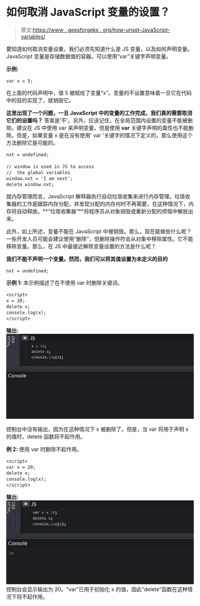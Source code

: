 # 如何取消 JavaScript 变量的设置？

> 原文:[https://www . geesforgeks . org/how-unset-JavaScript-variables/](https://www.geeksforgeeks.org/how-to-unset-javascript-variables/)

要知道如何取消变量设置，我们必须先知道什么是 JS 变量，以及如何声明变量。JavaScript 变量是存储数据值的容器。可以使用“var”关键字声明变量。

**示例:**

```
var x = 5;
```

在上面的代码声明中，值 5 被赋给了变量“x”。变量的不设置意味着一旦它在代码中的目的实现了，就销毁它。

**这里出现了一个问题，一旦 JavaScript 中的变量的工作完成，我们真的需要取消它们的设置吗？**
答案是‘不’。另外，应该记住，在全局范围内设置的变量不能被删除。建议在 JS 中使用 var 来声明变量，但是使用 **var** 关键字声明的属性也不能删除。但是，如果变量 x 是在没有使用' var '关键字的情况下定义的，那么使用这个方法删除它是可能的。

```
nxt = undefined;

// window is used in JS to access
//  the global variables
window.nxt = 'I am next'; 
delete window.nxt;
```

就内存管理而言，JavaScript 解释器执行自动垃圾收集来进行内存管理。垃圾收集器的工作是跟踪内存分配，并发现分配的内存何时不再需要，在这种情况下，内存将自动释放。**“垃圾收集器”**将程序员从对象销毁或重新分配的烦恼中解放出来。

此外，如上所述，变量不能在 JavaScript 中被销毁。那么，现在能做些什么呢？一些开发人员可能会建议使用“删除”，但删除操作符会从对象中移除属性。它不能移除变量。那么，在 JS 中最接近解除变量设置的方法是什么呢？

**我们不能不声明一个变量。然而，我们可以将其值设置为未定义的目的**

```
nxt = undefined;
```

**示例 1:** 本示例描述了在不使用 var 时删除关键词。

```
<script>
x = 20;
delete x;
console.log(x);
</script>
```

**输出:**
![](img/b6fc03e9b92edf5afd440397a734c60b.png)

控制台中没有输出，因为在这种情况下 x 被删除了。但是，当 var 将用于声明 x 的值时，delete 函数将不起作用。

**例 2:** 使用 var 时删除不起作用。

```
<script>
var x = 20;
delete x;
console.log(x);
</script>
```

**输出:**
![](img/25e4b895f2a340a3e1d4f5d0190ae776.png)
控制台会显示输出为 20。“var”已用于初始化 x 的值，因此“delete”函数在这种情况下将不起作用。